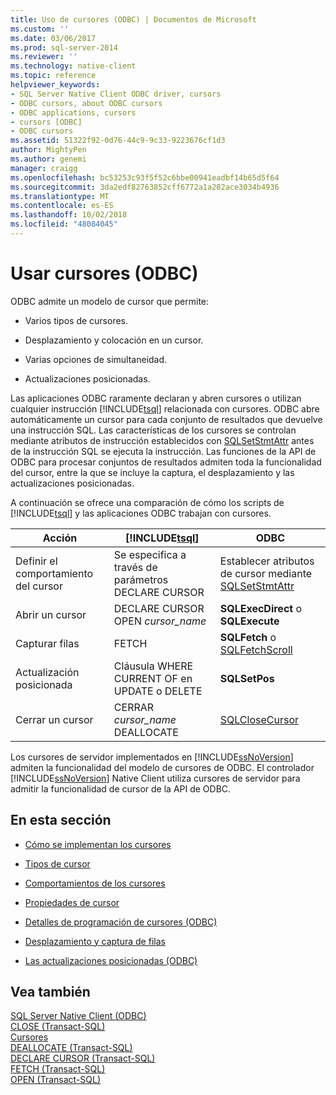 ```yaml
---
title: Uso de cursores (ODBC) | Documentos de Microsoft
ms.custom: ''
ms.date: 03/06/2017
ms.prod: sql-server-2014
ms.reviewer: ''
ms.technology: native-client
ms.topic: reference
helpviewer_keywords:
- SQL Server Native Client ODBC driver, cursors
- ODBC cursors, about ODBC cursors
- ODBC applications, cursors
- cursors [ODBC]
- ODBC cursors
ms.assetid: 51322f92-0d76-44c9-9c33-9223676cf1d3
author: MightyPen
ms.author: genemi
manager: craigg
ms.openlocfilehash: bc53253c93f5f52c6bbe00941eadbf14b65d5f64
ms.sourcegitcommit: 3da2edf82763852cff6772a1a282ace3034b4936
ms.translationtype: MT
ms.contentlocale: es-ES
ms.lasthandoff: 10/02/2018
ms.locfileid: "48084045"
---
```

# <a name="using-cursors-odbc"></a>Usar cursores (ODBC)
  ODBC admite un modelo de cursor que permite:  
  
-   Varios tipos de cursores.  
  
-   Desplazamiento y colocación en un cursor.  
  
-   Varias opciones de simultaneidad.  
  
-   Actualizaciones posicionadas.  
  
 Las aplicaciones ODBC raramente declaran y abren cursores o utilizan cualquier instrucción [!INCLUDE[tsql](../../includes/tsql-md.md)] relacionada con cursores. ODBC abre automáticamente un cursor para cada conjunto de resultados que devuelve una instrucción SQL. Las características de los cursores se controlan mediante atributos de instrucción establecidos con [SQLSetStmtAttr](../native-client-odbc-api/sqlsetstmtattr.md) antes de la instrucción SQL se ejecuta la instrucción. Las funciones de la API de ODBC para procesar conjuntos de resultados admiten toda la funcionalidad del cursor, entre la que se incluye la captura, el desplazamiento y las actualizaciones posicionadas.  
  
 A continuación se ofrece una comparación de cómo los scripts de [!INCLUDE[tsql](../../includes/tsql-md.md)] y las aplicaciones ODBC trabajan con cursores.  
  
|Acción|[!INCLUDE[tsql](../../includes/tsql-md.md)]|ODBC|  
|------------|------------------------|----------|  
|Definir el comportamiento del cursor|Se especifica a través de parámetros DECLARE CURSOR|Establecer atributos de cursor mediante [SQLSetStmtAttr](../native-client-odbc-api/sqlsetstmtattr.md)|  
|Abrir un cursor|DECLARE CURSOR OPEN *cursor_name*|**SQLExecDirect** o **SQLExecute**|  
|Capturar filas|FETCH|**SQLFetch** o [SQLFetchScroll](../native-client-odbc-api/sqlfetchscroll.md)|  
|Actualización posicionada|Cláusula WHERE CURRENT OF en UPDATE o DELETE|**SQLSetPos**|  
|Cerrar un cursor|CERRAR *cursor_name* DEALLOCATE|[SQLCloseCursor](../native-client-odbc-api/sqlclosecursor.md)|  
  
 Los cursores de servidor implementados en [!INCLUDE[ssNoVersion](../../includes/ssnoversion-md.md)] admiten la funcionalidad del modelo de cursores de ODBC. El controlador [!INCLUDE[ssNoVersion](../../includes/ssnoversion-md.md)] Native Client utiliza cursores de servidor para admitir la funcionalidad de cursor de la API de ODBC.  
  
## <a name="in-this-section"></a>En esta sección  
  
-   [Cómo se implementan los cursores](implementation/how-cursors-are-implemented.md)  
  
-   [Tipos de cursor](cursor-types.md)  
  
-   [Comportamientos de los cursores](cursor-behaviors.md)  
  
-   [Propiedades de cursor](properties/cursor-properties.md)  
  
-   [Detalles de programación de cursores &#40;ODBC&#41;](programming/cursor-programming-details-odbc.md)  
  
-   [Desplazamiento y captura de filas](../native-client-ole-db-rowsets/fetching-rows.md)  
  
-   [Las actualizaciones posicionadas &#40;ODBC&#41;](positioned-updates-odbc.md)  
  
## <a name="see-also"></a>Vea también  
 [SQL Server Native Client &#40;ODBC&#41;](../native-client/odbc/sql-server-native-client-odbc.md)   
 [CLOSE &#40;Transact-SQL&#41;](/sql/t-sql/language-elements/close-transact-sql)   
 [Cursores](../../relational-databases/cursors.md)   
 [DEALLOCATE &#40;Transact-SQL&#41;](/sql/t-sql/language-elements/deallocate-transact-sql)   
 [DECLARE CURSOR &#40;Transact-SQL&#41;](/sql/t-sql/language-elements/declare-cursor-transact-sql)   
 [FETCH &#40;Transact-SQL&#41;](/sql/t-sql/language-elements/fetch-transact-sql)   
 [OPEN &#40;Transact-SQL&#41;](/sql/t-sql/language-elements/open-transact-sql)  
  
  
